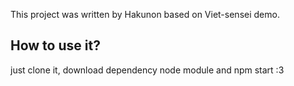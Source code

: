 This project was written by Hakunon based on Viet-sensei demo.

## How to use it?

just clone it, download dependency node module and npm start :3



